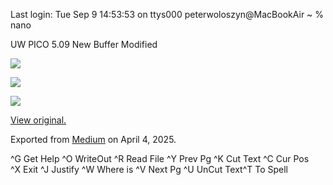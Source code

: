 Last login: Tue Sep  9 14:53:53 on ttys000
peterwoloszyn@MacBookAir ~ % nano






















  UW PICO 5.09                       New Buffer                       Modified  


![](https://cdn-images-1.medium.com/max/600/1*YXwHXd2VoP6M-I-v02Puyw.jpeg)

![](https://cdn-images-1.medium.com/max/400/1*BHqppbig0hY0cax6kYQOtA.gif)
    
![](https://cdn-images-1.medium.com/max/800/1*6jynGxA8rjelBf3kBGsCRA.png)



[View original.](https://medium.com/p/b8a33275da4a)

Exported from [Medium](https://medium.com) on April 4, 2025.


    





^G Get Help  ^O WriteOut  ^R Read File ^Y Prev Pg   ^K Cut Text  ^C Cur Pos   
^X Exit      ^J Justify   ^W Where is  ^V Next Pg   ^U UnCut Text^T To Spell  
